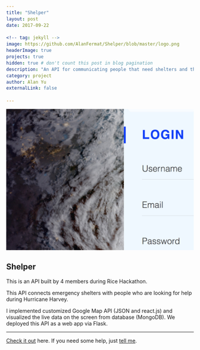 ```yaml
---
title: "Shelper"
layout: post
date: 2017-09-22

<!-- tag: jekyll -->
image: https://github.com/AlanFermat/Shelper/blob/master/logo.png
headerImage: true
projects: true
hidden: true # don't count this post in blog pagination
description: "An API for communicating people that need shelters and the available shelters during Harvey Hurricane"
category: project
author: Alan Yu
externalLink: false

---
```


![Screenshot](https://github.com/AlanFermat/Shelper/blob/master/frontend/shelper.jpg)

## Shelper

This is an API built by 4 members during Rice Hackathon. 

This API connects emergency shelters with people who are looking for help during Hurricane Harvey. 

I implemented customized Google Map API (JSON and react.js) and visualized the live data on the screen from database (MongoDB). We deployed this API as a web app via Flask.


---

[Check it out](https://github.com/AlanFermat/Shelper) here.
If you need some help, just [tell me](https://github.com/AlanFermat/Shelper/issues).
